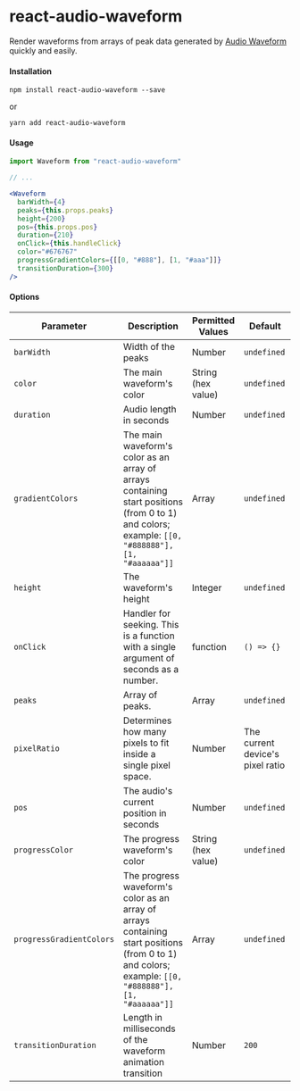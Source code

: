 # react-audio-waveform
Render waveforms from arrays of peak data generated by [Audio Waveform](https://github.com/bbc/audiowaveform) quickly and easily.

#### Installation

`npm install react-audio-waveform --save`

or

`yarn add react-audio-waveform`

#### Usage

```jsx
import Waveform from "react-audio-waveform"

// ...

<Waveform
  barWidth={4}
  peaks={this.props.peaks}
  height={200}
  pos={this.props.pos}
  duration={210}
  onClick={this.handleClick}
  color="#676767"
  progressGradientColors={[[0, "#888"], [1, "#aaa"]]}
  transitionDuration={300}
/>
```
  
#### Options

|      Parameter     |      Description    |  Permitted Values  |       Default      |
| ------------------ | ------------------- | ------------------ | ------------------ |
| `barWidth`  | Width of the peaks | Number | `undefined` |
| `color`  | The main waveform's color | String (hex value) | `undefined` |
| `duration` | Audio length in seconds | Number |  `undefined` |
| `gradientColors`  | The main waveform's color as an array of arrays containing start positions (from 0 to 1) and colors; example: `[[0, "#888888"], [1, "#aaaaaa"]]` | Array | `undefined` |
| `height` | The waveform's height | Integer | `undefined` |
| `onClick` | Handler for seeking. This is a function with a single argument of seconds as a number. | function | `() => {}` |
| `peaks` | Array of peaks. | Array | `undefined` |
| `pixelRatio` | Determines how many pixels to fit inside a single pixel space. | Number | The current device's pixel ratio |
| `pos` | The audio's current position in seconds | Number | `undefined` |
| `progressColor`  | The progress waveform's color | String (hex value) | `undefined` |
| `progressGradientColors`  | The progress waveform's color as an array of arrays containing start positions (from 0 to 1) and colors; example: `[[0, "#888888"], [1, "#aaaaaa"]]` | Array | `undefined` |
| `transitionDuration` | Length in milliseconds of the waveform animation transition | Number | `200` |
